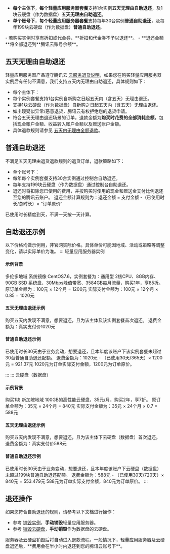 - **每个主体下**，**每个轻量应用服务器套餐**支持1台实例**五天无理由自助退还**，及1块云硬盘（作为数据盘）**五天无理由自助退还**。
- **单个账号下**，**每个轻量应用服务器套餐**支持每年30台实例**普通自助退还**，及每年199块云硬盘（作为数据盘）**普通自助退还**。

<dx-alert infotype="notice" title="">
- 若购买实例时享有折扣或代金券，**折扣和代金券不予以退还**。
- **退还金额**将全部退还到**腾讯云账号余额**。
</dx-alert>



## 五天无理由自助退还
轻量应用服务器产品遵守腾讯云 [云服务退货说明](https://cloud.tencent.com/document/product/555/7440)，如果您在购买轻量应用服务器实例后有任何不满意，我们支持五天内无理由自助退还，具体规则如下：
- 每个主体下：
 - 每个实例套餐支持1台实例自新购之日起五天内（含五天）无理由退还。
 - 支持1块云硬盘（作为数据盘）自新购之日起五天内（含五天）无理由退还。
- 如出现疑似异常/恶意退货，腾讯云有权拒绝您的退货申请。
- 符合五天无理由退还场景的订单，退款金额为**购买时花费的全部消耗金额**，包括现金账户金额、收益转入账户金额以及赠送账户金额。
- 具体退款规则请参见 [五天内无理由全额退款](https://cloud.tencent.com/document/product/555/7440#.E4.BA.94.E5.A4.A9.E5.86.85.E6.97.A0.E7.90.86.E7.94.B1.E5.85.A8.E9.A2.9D.E9.80.80.E6.AC.BE)。

## 普通自助退还
不满足五天无理由退货退款规则的退货订单，退款策略如下：
- 单个账号下：
 - 每年每个实例套餐支持30台实例通过控制台自助退还。
 - 每年支持199块云硬盘（作为数据盘）通过控制台自助退还。
- 退还时将扣除您已使用的费用，并按购买时使用的现金和赠送金支付比例退还至您的腾讯云账户。
 退还金额计算规则为：退还金额 = 支付金额 -（已使用时长/总时长）× “订单原价”
<dx-alert infotype="explain" title="">
已使用时长精度到天，不满一天按一天计算。
</dx-alert>


## 自助退还示例
<dx-alert infotype="notice" title="">
以下价格均做示例用，非官网实际价格。具体单价可能因地域、活动或策略等调整变化，请以实际单价为准。
</dx-alert>

<dx-tabs>
::: 轻量应用服务器实例

#### 示例背景
多伦多地域 系统镜像 CentOS7.6，实例套餐为：通用型 2核CPU、8GB内存、90GB SSD 系统盘、30Mbps峰值带宽、3584GB每月流量，购买1年，享85折。
原订单金额为：100元 × 12个月 = 1200元
实际支付金额为：100元 × 12个月 × 0.85 = 1020元

#### 五天无理由退还示例
购买五天内发现不满意，想要退还，且为该主体及该实例套餐首次退还。
退费金额为：真实支付价1020元

#### 普通自助退还示例
已使用时长30天由于业务变动，想要退还，且本年度该账户下该实例套餐未超过30台普通自助退还配额。
退费金额为：1020元 - （已使用30天/365天）× 1200元 = 921.37元
<dx-alert infotype="explain" title="">
1020元为订单实际支付金额，1200元为订单原价。
</dx-alert>



:::
::: 云硬盘（数据盘）
#### 示例背景
购买1块 新加坡地域 100GB的高性能云硬盘，35元/月，购买2年，享7折。
原订单金额为：35元 × 24个月 = 840元
实际支付金额为：35元 × 24个月 × 0.7 = 588元

#### 五天无理由退还示例
购买五天内发现不满意，想要退还，且为该主体下云硬盘（数据盘）首次退还。
退费金额为：真实支付价588元

#### 普通自助退还示例
已使用时长30天由于业务变动，想要退还，且本年度该账户下云硬盘（数据盘）未超过199块普通自助退还配额。
退费金额为：588元 - （已使用30天/720天）× 840元 = 553.479元
<dx-alert infotype="explain" title="">
588元为订单实际支付金额，840元为订单原价。
</dx-alert>
:::
</dx-tabs>


## 退还操作
如果您符合自助退还的规则，请参考以下文档进行操作：
- 参考 [销毁实例](https://cloud.tencent.com/document/product/1207/44608)，**手动销毁**轻量应用服务器。
- 参考 [销毁云硬盘](https://cloud.tencent.com/document/product/1207/63941)，**手动销毁**作为数据盘的云硬盘。
<dx-alert infotype="explain" title="">
服务器及云硬盘销毁后将自动进入退款流程。一般情况下，轻量应用服务器及云硬盘退还后，**费用会在半小时内退还到您的腾讯云账号下**。
</dx-alert>

